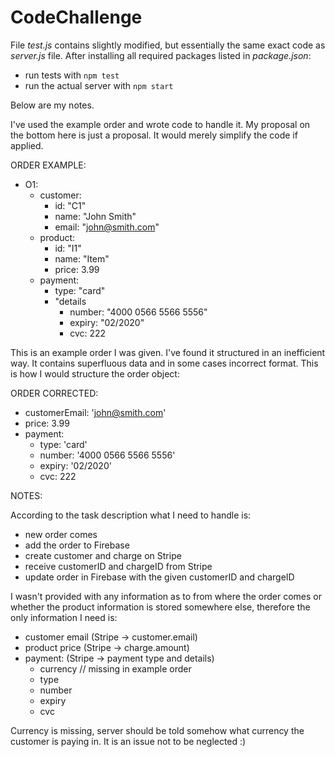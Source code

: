 # CodeChallenge

File *test.js* contains slightly modified, but essentially the same exact code as *server.js* file.
After installing all required packages listed in *package.json*:
- run tests with `npm test`
- run the actual server with `npm start`


Below are my notes.

I've used the example order and wrote code to handle it. My proposal on the bottom here is just a proposal. It would merely simplify the code if applied.

ORDER EXAMPLE:
- O1:
	- customer:
		- id: "C1"
 		- name: "John Smith"
 		- email: "john@smith.com"
	- product:
 		- id: "I1"
 		- name: "Item"
 		- price: 3.99
 	- payment:
 		- type: "card"
		- "details
			- number: "4000 0566 5566 5556"
 			- expiry: "02/2020"
 			- cvc: 222


This is an example order I was given. I've found it structured in an inefficient way. It contains superfluous data and in some cases incorrect format.
This is how I would structure the order object:

ORDER CORRECTED:

- customerEmail: 'john@smith.com'
- price: 3.99
- payment:
	- type: 'card'
	- number: '4000 0566 5566 5556'
	- expiry: '02/2020'
	- cvc: 222

NOTES:

According to the task description what I need to handle is:
- new order comes
- add the order to Firebase
- create customer and charge on Stripe
- receive customerID and chargeID from Stripe
- update order in Firebase with the given customerID and chargeID

I wasn't provided with any information as to from where the order comes or whether the product information is stored somewhere else,
therefore the only information I need is:

- customer email (Stripe -> customer.email)
- product price (Stripe -> charge.amount)
- payment: (Stripe -> payment type and details)
	- currency // missing in example order
	- type
	- number
	- expiry
	- cvc

Currency is missing, server should be told somehow what currency the customer is paying in. It is an issue not to be neglected :)